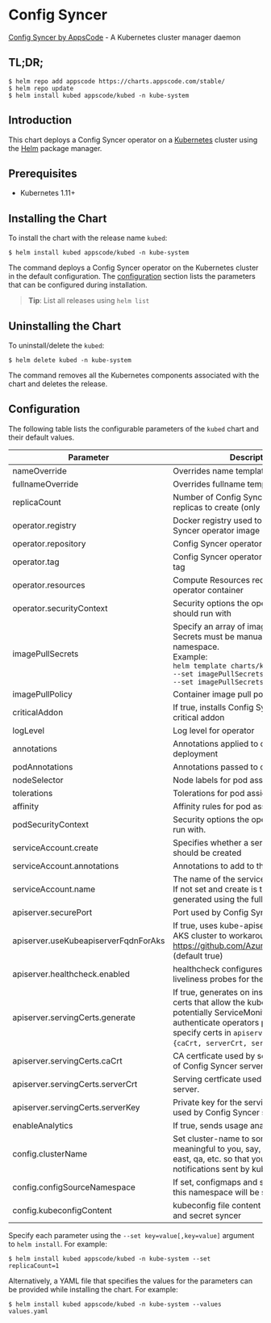 # Config Syncer

[Config Syncer by AppsCode](https://github.com/kubeops/config-syncer) - A Kubernetes cluster manager daemon

## TL;DR;

```console
$ helm repo add appscode https://charts.appscode.com/stable/
$ helm repo update
$ helm install kubed appscode/kubed -n kube-system
```

## Introduction

This chart deploys a Config Syncer operator on a [Kubernetes](http://kubernetes.io) cluster using the [Helm](https://helm.sh) package manager.

## Prerequisites

- Kubernetes 1.11+

## Installing the Chart

To install the chart with the release name `kubed`:

```console
$ helm install kubed appscode/kubed -n kube-system
```

The command deploys a Config Syncer operator on the Kubernetes cluster in the default configuration. The [configuration](#configuration) section lists the parameters that can be configured during installation.

> **Tip**: List all releases using `helm list`

## Uninstalling the Chart

To uninstall/delete the `kubed`:

```console
$ helm delete kubed -n kube-system
```

The command removes all the Kubernetes components associated with the chart and deletes the release.

## Configuration

The following table lists the configurable parameters of the `kubed` chart and their default values.

|              Parameter               |                                                                                                            Description                                                                                                             |              Default              |
|--------------------------------------|------------------------------------------------------------------------------------------------------------------------------------------------------------------------------------------------------------------------------------|-----------------------------------|
| nameOverride                         | Overrides name template                                                                                                                                                                                                            | `""`                              |
| fullnameOverride                     | Overrides fullname template                                                                                                                                                                                                        | `""`                              |
| replicaCount                         | Number of Config Syncer operator replicas to create (only 1 is supported)                                                                                                                                                                  | `1`                               |
| operator.registry                    | Docker registry used to pull Config Syncer operator image                                                                                                                                                                                  | `registry.byte.builders/appscode` |
| operator.repository                  | Config Syncer operator container image                                                                                                                                                                                                     | `kubed`                           |
| operator.tag                         | Config Syncer operator container image tag                                                                                                                                                                                                 | `v0.13.0-beta.0`                  |
| operator.resources                   | Compute Resources required by the operator container                                                                                                                                                                               | `{}`                              |
| operator.securityContext             | Security options the operator container should run with                                                                                                                                                                            | `{}`                              |
| imagePullSecrets                     | Specify an array of imagePullSecrets. Secrets must be manually created in the namespace. <br> Example: <br> `helm template charts/kubed \` <br> `--set imagePullSecrets[0].name=sec0 \` <br> `--set imagePullSecrets[1].name=sec1` | `[]`                              |
| imagePullPolicy                      | Container image pull policy                                                                                                                                                                                                        | `IfNotPresent`                    |
| criticalAddon                        | If true, installs Config Syncer operator as critical addon                                                                                                                                                                                 | `false`                           |
| logLevel                             | Log level for operator                                                                                                                                                                                                             | `3`                               |
| annotations                          | Annotations applied to operator deployment                                                                                                                                                                                         | `{}`                              |
| podAnnotations                       | Annotations passed to operator pod(s).                                                                                                                                                                                             | `{}`                              |
| nodeSelector                         | Node labels for pod assignment                                                                                                                                                                                                     | `{}`                              |
| tolerations                          | Tolerations for pod assignment                                                                                                                                                                                                     | `[]`                              |
| affinity                             | Affinity rules for pod assignment                                                                                                                                                                                                  | `{}`                              |
| podSecurityContext                   | Security options the operator pod should run with.                                                                                                                                                                                 | `{"fsGroup":65535}`               |
| serviceAccount.create                | Specifies whether a service account should be created                                                                                                                                                                              | `true`                            |
| serviceAccount.annotations           | Annotations to add to the service account                                                                                                                                                                                          | `{}`                              |
| serviceAccount.name                  | The name of the service account to use. If not set and create is true, a name is generated using the fullname template                                                                                                             | `""`                              |
| apiserver.securePort                 | Port used by Config Syncer server                                                                                                                                                                                                          | `"8443"`                          |
| apiserver.useKubeapiserverFqdnForAks | If true, uses kube-apiserver FQDN for AKS cluster to workaround https://github.com/Azure/AKS/issues/522 (default true)                                                                                                             | `true`                            |
| apiserver.healthcheck.enabled        | healthcheck configures the readiness and liveliness probes for the operator pod.                                                                                                                                                   | `false`                           |
| apiserver.servingCerts.generate      | If true, generates on install/upgrade the certs that allow the kube-apiserver (and potentially ServiceMonitor) to authenticate operators pods. Otherwise specify certs in `apiserver.servingCerts.{caCrt, serverCrt, serverKey}`.  | `true`                            |
| apiserver.servingCerts.caCrt         | CA certficate used by serving certificate of Config Syncer server.                                                                                                                                                                         | `""`                              |
| apiserver.servingCerts.serverCrt     | Serving certficate used by Config Syncer server.                                                                                                                                                                                           | `""`                              |
| apiserver.servingCerts.serverKey     | Private key for the serving certificate used by Config Syncer server.                                                                                                                                                                      | `""`                              |
| enableAnalytics                      | If true, sends usage analytics                                                                                                                                                                                                     | `true`                            |
| config.clusterName                   | Set cluster-name to something meaningful to you, say, prod, prod-us-east, qa, etc. so that you can distinguish notifications sent by kubed                                                                                         | `unicorn`                         |
| config.configSourceNamespace         | If set, configmaps and secrets from only this namespace will be synced                                                                                                                                                             | `""`                              |
| config.kubeconfigContent             | kubeconfig file content for configmap and secret syncer                                                                                                                                                                            | `""`                              |


Specify each parameter using the `--set key=value[,key=value]` argument to `helm install`. For example:

```console
$ helm install kubed appscode/kubed -n kube-system --set replicaCount=1
```

Alternatively, a YAML file that specifies the values for the parameters can be provided while
installing the chart. For example:

```console
$ helm install kubed appscode/kubed -n kube-system --values values.yaml
```
